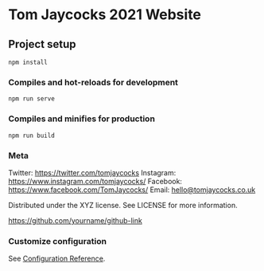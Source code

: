 # Tom Jaycocks 2021 Website

## Project setup
```
npm install
```

### Compiles and hot-reloads for development
```
npm run serve
```

### Compiles and minifies for production
```
npm run build
```

### Meta
Twitter: https://twitter.com/tomjaycocks
Instagram: https://www.instagram.com/tomjaycocks/
Facebook: https://www.facebook.com/TomJaycocks/
Email: hello@tomjaycocks.co.uk

Distributed under the XYZ license. See LICENSE for more information.

https://github.com/yourname/github-link

### Customize configuration
See [Configuration Reference](https://cli.vuejs.org/config/).
